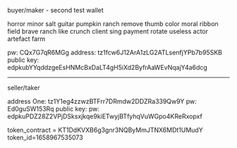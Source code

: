 
buyer/maker - second test wallet

horror minor salt guitar pumpkin ranch remove thumb color moral ribbon field brave ranch like crunch client sing payment rotate useless actor artefact farm

pw: CQx7G7qR6MGg
address: tz1fcw6J12ArA1zLG2ATLsenfjYPb7b95SKB
public key: edpkubYYqddzgeEsHNMcBxDaLT4gH5iXd2ByfrAaWEvNqajY4a6dcg

----------------------------
seller/taker

address One: tz1Y1eg4zzwzBTFrr7DRmdw2DDZRa339Qw9Y
pw: Ed0guSW153Rq
public key: pw: edpkuPDZ28Z2VPjDSksxjkqe9kiETwyjBTfyhqVuWGpo4KReRxopxf

token_contract = KT1DdKVXB6g3gnr3NQByMmJTNX6MDt1UMudY
token_id=1658967535073


